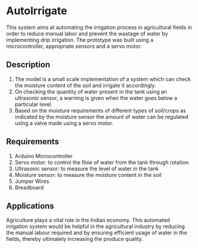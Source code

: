 # AutoIrrigate

This system aims at automating the irrigation process in agricultural fields in order to reduce manual labor and prevent the wastage of water by implementing drip irrigation. The prototype was built using a microcontroller, appropriate sensors and a servo motor.

## Description
1) The model is a small scale implementation of a system which can check the moisture content of the soil and irrigate it accordingly.
2) On checking the quantity of water present in the tank using an ultrasonic sensor, a warning is given when the water goes below a particular level.
3) Based on the moisture requirements of different types of soil/crops as indicated by the moisture sensor the amount of water can be regulated using a valve made using a servo motor.

## Requirements 
1) Arduino Microcontroller
2) Servo motor: to control the flow of water from the tank through rotation 
3) Ultrasonic sensor: to measure the level of water in the tank
4) Moisture sensor: to measure the moisture content in the soil
5) Jumper Wires
6) Breadboard


## Applications
Agriculture plays a vital role in the Indian economy. This automated irrigation system would be helpful in the agricultural industry by reducing the manual labour required and by ensuring efficient usage of water in the fields, thereby ultimately increasing the produce quality.
